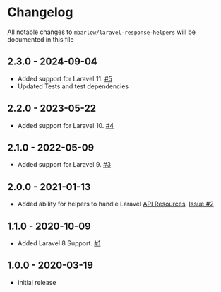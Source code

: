 # Changelog

All notable changes to `mbarlow/laravel-response-helpers` will be documented in this file

## 2.3.0 - 2024-09-04

- Added support for Laravel 11. [#5](https://github.com/mikebarlow/laravel-response-helpers/pull/5)
- Updated Tests and test dependencies

## 2.2.0 - 2023-05-22

- Added support for Laravel 10. [#4](https://github.com/mikebarlow/laravel-response-helpers/pull/4)

## 2.1.0 - 2022-05-09

- Added support for Laravel 9. [#3](https://github.com/mikebarlow/laravel-response-helpers/pull/3)

## 2.0.0 - 2021-01-13

- Added ability for helpers to handle Laravel [API Resources](https://laravel.com/docs/8.x/eloquent-resources). [Issue #2](https://github.com/mikebarlow/laravel-response-helpers/issues/2)

## 1.1.0 - 2020-10-09

- Added Laravel 8 Support. [#1](https://github.com/mikebarlow/laravel-response-helpers/pull/1)

## 1.0.0 - 2020-03-19

- initial release
